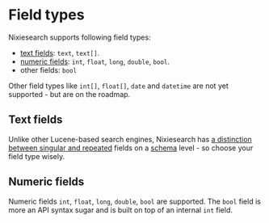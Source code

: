 # Field types

Nixiesearch supports following field types:

* [text fields](#text-fields): `text`, `text[]`.
* [numeric fields](#numeric-fields): `int`, `float`, `long`, `double`, `bool`.
* other fields: `bool`

Other field types like `int[]`, `float[]`, `date` and `datetime` are not yet supported - but are on the roadmap.

## Text fields

Unlike other Lucene-based search engines, Nixiesearch has [a distinction between singular and repeated](../format.md#repeated-fields) fields on a [schema](../mapping.md) level - so choose your field type wisely.

## Numeric fields

Numeric fields `int`, `float`, `long`, `double`, `bool` are supported. The `bool` field is more an API syntax sugar and is built on top of an internal `int` field. 